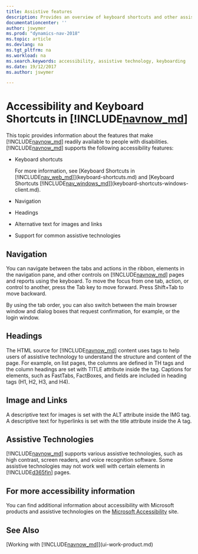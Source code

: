 ```yaml
---
title: Assistive features
description: Provides an overview of keyboard shortcuts and other assistive features.
documentationcenter: ''
author: jswymer
ms.prod: "dynamics-nav-2018"
ms.topic: article
ms.devlang: na
ms.tgt_pltfrm: na
ms.workload: na
ms.search.keywords: accessibility, assistive technology, keyboarding
ms.date: 19/12/2017
ms.author: jswymer

---
```

# Accessibility and Keyboard Shortcuts in [!INCLUDE[navnow_md](includes/navnow_md.md)]
This topic provides information about the features that make [!INCLUDE[navnow_md](includes/navnow_md.md)] readily available to people with disabilities. [!INCLUDE[navnow_md](includes/navnow_md.md)] supports the following accessibility features:  

-   Keyboard shortcuts

    For more information, see [Keyboard Shortcuts in [!INCLUDE[nav_web_md](includes/nav_web_md.md)]](keyboard-shortcuts.md) and [Keyboard Shortcuts [!INCLUDE[nav_windows_md](includes/nav_windows_md.md)]](keyboard-shortcuts-windows-client.md).

-   Navigation  

-   Headings  

-   Alternative text for images and links  

-   Support for common assistive technologies  

##  <a name="Navigation"></a> Navigation  
 You can navigate between the tabs and actions in the ribbon, elements in the navigation pane, and other controls on [!INCLUDE[navnow_md](includes/navnow_md.md)] pages and reports using the keyboard. To move the focus from one tab, action, or control to another, press the Tab key to move forward. Press Shift+Tab to move backward.  

 By using the tab order, you can also switch between the main browser window and dialog boxes that request confirmation, for example, or the login window.  

##  <a name="Headings"></a> Headings  
 The HTML source for [!INCLUDE[navnow_md](includes/navnow_md.md)] content uses tags to help users of assistive technology to understand the structure and content of the page. For example, on list pages, the columns are defined in TH tags and the column headings are set with TITLE attribute inside the tag. Captions for elements, such as FastTabs, FactBoxes, and fields are included in heading tags (H1, H2, H3, and H4).  

##  <a name="Images"></a> Image and Links  
 A descriptive text for images is set with the ALT attribute inside the IMG tag. A descriptive text for hyperlinks is set with the title attribute inside the A tag.  

##  <a name="AssistiveTech"></a> Assistive Technologies  
[!INCLUDE[navnow_md](includes/navnow_md.md)] supports various assistive technologies, such as high contrast, screen readers, and voice recognition software. Some assistive technologies may not work well with certain elements in [!INCLUDE[d365fin](includes/d365fin_md.md)] pages.  

## For more accessibility information  
You can find additional information about accessibility with Microsoft products and assistive technologies on the [Microsoft Accessibility](http://go.microsoft.com/fwlink/?LinkId=262160) site.

## See Also 
[Working with [!INCLUDE[navnow_md](includes/navnow_md.md)]](ui-work-product.md)  